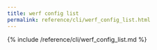 ```yaml
---
title: werf config list
permalink: reference/cli/werf_config_list.html
---
```


{% include /reference/cli/werf_config_list.md %}

